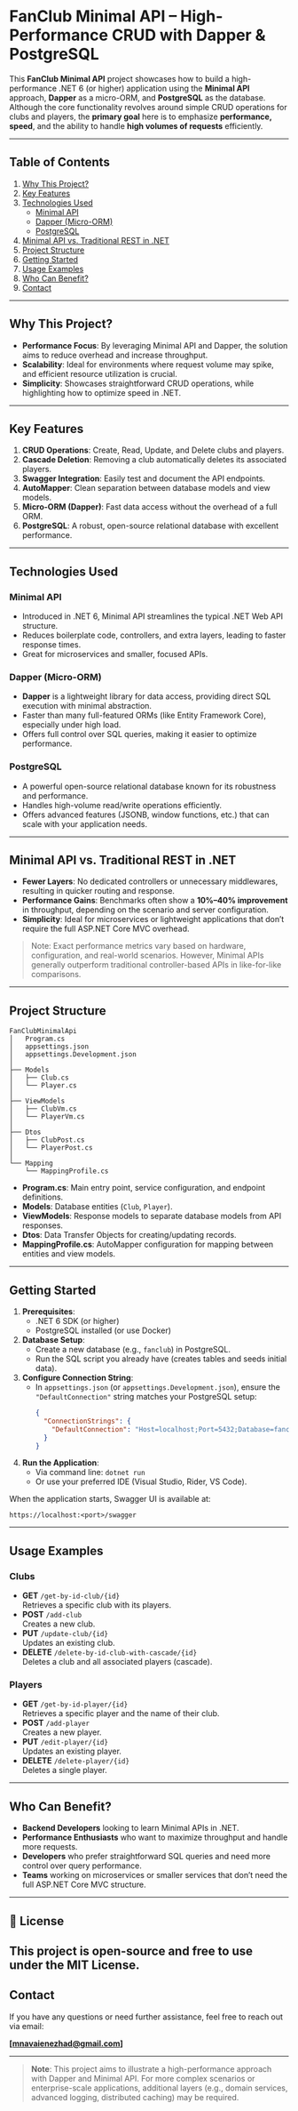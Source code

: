 # FanClub Minimal API – High-Performance CRUD with Dapper & PostgreSQL

This **FanClub Minimal API** project showcases how to build a high-performance .NET 6 (or higher) application using the **Minimal API** approach, **Dapper** as a micro-ORM, and **PostgreSQL** as the database. Although the core functionality revolves around simple CRUD operations for clubs and players, the **primary goal** here is to emphasize **performance, speed**, and the ability to handle **high volumes of requests** efficiently.

---

## Table of Contents
1. [Why This Project?](#why-this-project)
2. [Key Features](#key-features)
3. [Technologies Used](#technologies-used)
   - [Minimal API](#minimal-api)
   - [Dapper (Micro-ORM)](#dapper-micro-orm)
   - [PostgreSQL](#postgresql)
4. [Minimal API vs. Traditional REST in .NET](#minimal-api-vs-traditional-rest-in-net)
5. [Project Structure](#project-structure)
6. [Getting Started](#getting-started)
7. [Usage Examples](#usage-examples)
8. [Who Can Benefit?](#who-can-benefit)
9. [Contact](#contact)

---

## Why This Project?
- **Performance Focus**: By leveraging Minimal API and Dapper, the solution aims to reduce overhead and increase throughput.
- **Scalability**: Ideal for environments where request volume may spike, and efficient resource utilization is crucial.
- **Simplicity**: Showcases straightforward CRUD operations, while highlighting how to optimize speed in .NET.

---

## Key Features
1. **CRUD Operations**: Create, Read, Update, and Delete clubs and players.
2. **Cascade Deletion**: Removing a club automatically deletes its associated players.
3. **Swagger Integration**: Easily test and document the API endpoints.
4. **AutoMapper**: Clean separation between database models and view models.
5. **Micro-ORM (Dapper)**: Fast data access without the overhead of a full ORM.
6. **PostgreSQL**: A robust, open-source relational database with excellent performance.

---

## Technologies Used

### Minimal API
- Introduced in .NET 6, Minimal API streamlines the typical .NET Web API structure.
- Reduces boilerplate code, controllers, and extra layers, leading to faster response times.
- Great for microservices and smaller, focused APIs.

### Dapper (Micro-ORM)
- **Dapper** is a lightweight library for data access, providing direct SQL execution with minimal abstraction.
- Faster than many full-featured ORMs (like Entity Framework Core), especially under high load.
- Offers full control over SQL queries, making it easier to optimize performance.

### PostgreSQL
- A powerful open-source relational database known for its robustness and performance.
- Handles high-volume read/write operations efficiently.
- Offers advanced features (JSONB, window functions, etc.) that can scale with your application needs.

---

## Minimal API vs. Traditional REST in .NET
- **Fewer Layers**: No dedicated controllers or unnecessary middlewares, resulting in quicker routing and response.
- **Performance Gains**: Benchmarks often show a **10%–40% improvement** in throughput, depending on the scenario and server configuration.
- **Simplicity**: Ideal for microservices or lightweight applications that don’t require the full ASP.NET Core MVC overhead.
  
> Note: Exact performance metrics vary based on hardware, configuration, and real-world scenarios. However, Minimal APIs generally outperform traditional controller-based APIs in like-for-like comparisons.

---

## Project Structure

```
FanClubMinimalApi
│   Program.cs
│   appsettings.json
│   appsettings.Development.json
│
├── Models
│   ├── Club.cs
│   └── Player.cs
│
├── ViewModels
│   ├── ClubVm.cs
│   └── PlayerVm.cs
│
├── Dtos
│   ├── ClubPost.cs
│   └── PlayerPost.cs
│
└── Mapping
    └── MappingProfile.cs
```

- **Program.cs**: Main entry point, service configuration, and endpoint definitions.
- **Models**: Database entities (`Club`, `Player`).
- **ViewModels**: Response models to separate database models from API responses.
- **Dtos**: Data Transfer Objects for creating/updating records.
- **MappingProfile.cs**: AutoMapper configuration for mapping between entities and view models.

---

## Getting Started

1. **Prerequisites**:
   - .NET 6 SDK (or higher)
   - PostgreSQL installed (or use Docker)
2. **Database Setup**:
   - Create a new database (e.g., `fanclub`) in PostgreSQL.
   - Run the SQL script you already have (creates tables and seeds initial data).
3. **Configure Connection String**:
   - In `appsettings.json` (or `appsettings.Development.json`), ensure the `"DefaultConnection"` string matches your PostgreSQL setup:
     ```json
     {
       "ConnectionStrings": {
         "DefaultConnection": "Host=localhost;Port=5432;Database=fanclub;Username=postgres;Password=yourpassword"
       }
     }
     ```
4. **Run the Application**:
   - Via command line: `dotnet run`
   - Or use your preferred IDE (Visual Studio, Rider, VS Code).

When the application starts, Swagger UI is available at:
```
https://localhost:<port>/swagger
```

---

## Usage Examples

### Clubs
- **GET** `/get-by-id-club/{id}`  
  Retrieves a specific club with its players.
- **POST** `/add-club`  
  Creates a new club.
- **PUT** `/update-club/{id}`  
  Updates an existing club.
- **DELETE** `/delete-by-id-club-with-cascade/{id}`  
  Deletes a club and all associated players (cascade).

### Players
- **GET** `/get-by-id-player/{id}`  
  Retrieves a specific player and the name of their club.
- **POST** `/add-player`  
  Creates a new player.
- **PUT** `/edit-player/{id}`  
  Updates an existing player.
- **DELETE** `/delete-player/{id}`  
  Deletes a single player.

---

## Who Can Benefit?
- **Backend Developers** looking to learn Minimal APIs in .NET.
- **Performance Enthusiasts** who want to maximize throughput and handle more requests.
- **Developers** who prefer straightforward SQL queries and need more control over query performance.
- **Teams** working on microservices or smaller services that don’t need the full ASP.NET Core MVC structure.

---
## 📜 License

This project is open-source and free to use under the MIT License.
---
## Contact
If you have any questions or need further assistance, feel free to reach out via email:

**[mnavaienezhad@gmail.com]**

---

> **Note**: This project aims to illustrate a high-performance approach with Dapper and Minimal API. For more complex scenarios or enterprise-scale applications, additional layers (e.g., domain services, advanced logging, distributed caching) may be required.
